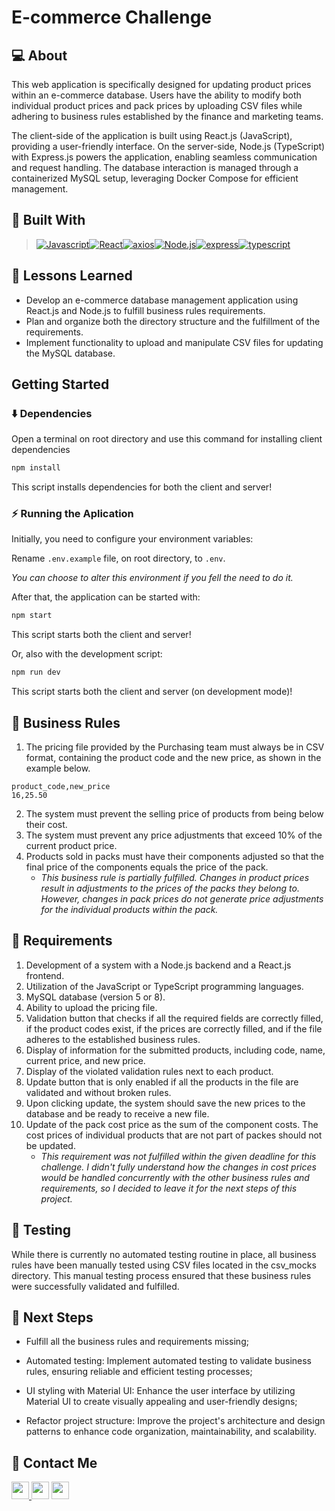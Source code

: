# E-commerce Challenge

## 💻 About

This web application is specifically designed for updating product prices within an e-commerce database. Users have the ability to modify both individual product prices and pack prices by uploading CSV files while adhering to business rules established by the finance and marketing teams.

The client-side of the application is built using React.js (JavaScript), providing a user-friendly interface. On the server-side, Node.js (TypeScript) with Express.js powers the application, enabling seamless communication and request handling. The database interaction is managed through a containerized MySQL setup, leveraging Docker Compose for efficient management.

## 🚀 Built With

> [![Javascript][Javascript]][Javascript-url][![React][React.js]][React-url][![axios][axios]][axios-url][![Node.js][Node.js]][Node.js-url][![express][express]][express-url][![typescript][typescript]][typescript-url]

## 📌 Lessons Learned

- Develop an e-commerce database management application using React.js and Node.js to fulfill business rules requirements.
- Plan and organize both the directory structure and the fulfillment of the requirements.
- Implement functionality to upload and manipulate CSV files for updating the MySQL database.

## Getting Started

### ⬇️ Dependencies

Open a terminal on root directory and use this command for installing client dependencies

```bash
npm install
```

This script installs dependencies for both the client and server!

### ⚡ Running the Aplication

Initially, you need to configure your environment variables:

Rename `.env.example` file, on root directory, to `.env`.

*You can choose to alter this environment if you fell the need to do it.*

After that, the application can be started with:

```bash
npm start
```

This script starts both the client and server!

Or, also with the development script:

```bash
npm run dev
```

This script starts both the client and server (on development mode)!

## 📜 Business Rules

1. The pricing file provided by the Purchasing team must always be in CSV format, containing the product code and the new price, as shown in the example below.

```csv
product_code,new_price
16,25.50
```

2. The system must prevent the selling price of products from being below their cost.
3. The system must prevent any price adjustments that exceed 10% of the current product price.
4. Products sold in packs must have their components adjusted so that the final price of the components equals the price of the pack.
    - *This business rule is partially fulfilled. Changes in product prices result in adjustments to the prices of the packs they belong to. However, changes in pack prices do not generate price adjustments for the individual products within the pack.*

## 📜 Requirements

1. Development of a system with a Node.js backend and a React.js frontend.
2. Utilization of the JavaScript or TypeScript programming languages.
3. MySQL database (version 5 or 8).
4. Ability to upload the pricing file.
5. Validation button that checks if all the required fields are correctly filled, if the product codes exist, if the prices are correctly filled, and if the file adheres to the established business rules.
6. Display of information for the submitted products, including code, name, current price, and new price.
7. Display of the violated validation rules next to each product.
8. Update button that is only enabled if all the products in the file are validated and without broken rules.
9. Upon clicking update, the system should save the new prices to the database and be ready to receive a new file.
10. Update of the pack cost price as the sum of the component costs. The cost prices of individual products that are not part of packes should not be updated.
    - *This requirement was not fulfilled within the given deadline for this challenge. I didn't fully understand how the changes in cost prices would be handled concurrently with the other business rules and requirements, so I decided to leave it for the next steps of this project.*


## 🧪 Testing

While there is currently no automated testing routine in place, all business rules have been manually tested using CSV files located in the csv_mocks directory. This manual testing process ensured that these business rules were successfully validated and fulfilled.

## 🚶 Next Steps

- Fulfill all the business rules and requirements missing;

- Automated testing: Implement automated testing to validate business rules, ensuring reliable and efficient testing processes;

- UI styling with Material UI: Enhance the user interface by utilizing Material UI to create visually appealing and user-friendly designs;

- Refactor project structure: Improve the project's architecture and design patterns to enhance code organization, maintainability, and scalability.

## 💬 Contact Me

<div align="left" style="display: inline_block">
  <a href="https://arthur-debiasi.github.io" target="_blank">
  <img height="28rem" src="https://img.shields.io/badge/my_portfolio-3fc337?style=for-the-badge" target="_blank">
  </a>
  <a href="https://www.linkedin.com/in/arthur-debiasi" target="_blank"><img height="28rem" src="https://img.shields.io/badge/LinkedIn-0077B5?style=for-the-badge&logo=linkedin&logoColor=white"></a>
  <a href = "mailto:arthurdebiasi@hotmail.com"><img height="28rem" src="https://img.shields.io/badge/outlook-0078D4?style=for-the-badge&logo=microsoftoutlook&logoColor=white" target="_blank"></a>
</div>

[Javascript]: https://img.shields.io/badge/javascript-F7DF1E?style=for-the-badge&logo=javascript&logoColor=black
[Javascript-url]: https://developer.mozilla.org/pt-BR/docs/Web/JavaScript

[React.js]: https://img.shields.io/badge/React-20232A?style=for-the-badge&logo=react&logoColor=61DAFB
[React-url]: https://reactjs.org/

[MUI]: https://img.shields.io/badge/material_ui-007FFF?style=for-the-badge&logo=mui&logoColor=white
[MUI-url]: https://img.shields.io/badge/material_ui-007FFF?style=for-the-badge&logo=mui&logoColor=white

[axios]: https://img.shields.io/badge/axios-5A29E4?style=for-the-badge&logo=axios&logoColor=white
[axios-url]: https://axios-http.com/ptbr/docs/intro

[Node.js]: https://img.shields.io/badge/node.js-339933?style=for-the-badge&logo=node.js&logoColor=white
[Node.js-url]: https://nodejs.org/

[express]: https://img.shields.io/badge/express-000000?style=for-the-badge&logo=express&logoColor=white
[express-url]: https://expressjs.com/

[typescript]: https://img.shields.io/badge/typescript-3178C6?style=for-the-badge&logo=typescript&logoColor=white
[typescript-url]: https://www.typescriptlang.org
